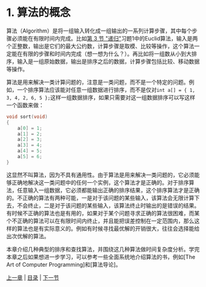 # 1. 算法的概念

算法（Algorithm）是将一组输入转化成一组输出的一系列计算步骤，其中每个步骤必须能在有限时间内完成。比如[第 3 节 "递归"](/ch05/s03)习题1中的Euclid算法，输入是两个正整数，输出是它们的最大公约数，计算步骤是取模、比较等操作，这个算法一定能在有限的步骤和时间内完成（想一想为什么？）。再比如将一组数从小到大排序，输入是一组原始数据，输出是排序之后的数据，计算步骤包括比较、移动数据等操作。

算法是用来解决一类计算问题的，注意是一类问题，而不是一个特定的问题。例如，一个排序算法应该能对任意一组数据进行排序，而不是仅对`int a[] = { 1, 3, 4, 2, 6, 5 };`这样一组数据排序，如果只需要对这一组数据排序可以写这样一个函数来做：

```c
void sort(void)
{
    a[0] = 1;
    a[1] = 2;
    a[2] = 3;
    a[3] = 4;
    a[4] = 5;
    a[5] = 6;
}
```

这显然不叫算法，因为不具有通用性。由于算法是用来解决一类问题的，它必须能够正确地解决这一类问题中的任何一个实例，这个算法才是正确的。对于排序算法，任意输入一组数据，它必须都能输出正确的排序结果，这个排序算法才是正确的。不正确的算法有两种可能，一是对于该问题的某些输入，该算法会无限计算下去，不会终止，二是对于该问题的某些输入，该算法终止时输出的是错误的结果。有时候不正确的算法也是有用的，如果对于某个问题寻求正确的算法很困难，而某个不正确的算法可以在有限时间内终止，并且能把误差控制在一定范围内，那么这样的算法也是有实际意义的。例如有时候寻找最优解的开销很大，往往会选择能给出次优解的算法。

本章介绍几种典型的排序和查找算法，并围绕这几种算法做时间复杂度分析。学完本章之后如果想进一步学习，可以参考一些全面系统地介绍算法的书，例如[The Art of Computer Programming]和[算法导论]。

[上一章](/ch10) | [目录](/ch11/index) | [下一节](/ch11/s02) 